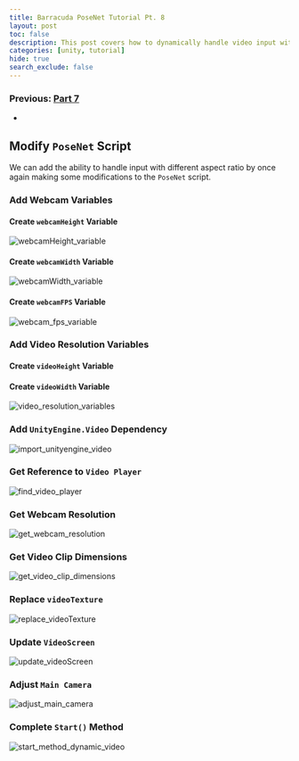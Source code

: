 ```yaml
---
title: Barracuda PoseNet Tutorial Pt. 8
layout: post
toc: false
description: This post covers how to dynamically handle video input with different aspect ratios.
categories: [unity, tutorial]
hide: true
search_exclude: false
---
```


### Previous: [Part 7](https://christianjmills.com/unity/tutorial/2020/11/15/Barracuda-PoseNet-Tutorial-7.html)

* 

## Modify `PoseNet` Script

We can add the ability to handle input with different aspect ratio by once again making some modifications to the `PoseNet` script.



### Add Webcam Variables

#### Create `webcamHeight` Variable

![webcamHeight_variable](\images\barracuda-posenet-tutorial\webcamHeight_variable.png)

#### Create `webcamWidth` Variable

![webcamWidth_variable](\images\barracuda-posenet-tutorial\webcamWidth_variable.png)

#### Create `webcamFPS` Variable

![webcam_fps_variable](\images\barracuda-posenet-tutorial\webcam_fps_variable.png)



### Add Video Resolution Variables

#### Create `videoHeight` Variable

#### Create `videoWidth` Variable

![video_resolution_variables](\images\barracuda-posenet-tutorial\video_resolution_variables.png)



### Add `UnityEngine.Video` Dependency

![import_unityengine_video](\images\barracuda-posenet-tutorial\import_unityengine_video.png)



### Get Reference to `Video Player`

![find_video_player](\images\barracuda-posenet-tutorial\find_video_player.png)



### Get Webcam Resolution

![get_webcam_resolution](\images\barracuda-posenet-tutorial\get_webcam_resolution.png)



### Get Video Clip Dimensions

![get_video_clip_dimensions](\images\barracuda-posenet-tutorial\get_video_clip_dimensions.png)

### Replace `videoTexture`

![replace_videoTexture](\images\barracuda-posenet-tutorial\replace_videoTexture.png)

### Update `VideoScreen`

![update_videoScreen](\images\barracuda-posenet-tutorial\update_videoScreen.png)

### Adjust `Main Camera`

![adjust_main_camera](\images\barracuda-posenet-tutorial\adjust_main_camera.png)

### Complete `Start()` Method

![start_method_dynamic_video](\images\barracuda-posenet-tutorial\start_method_dynamic_video_4.png)

